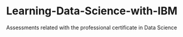 # Learning-Data-Science-with-IBM
Assessments related with the professional certificate in Data Science
